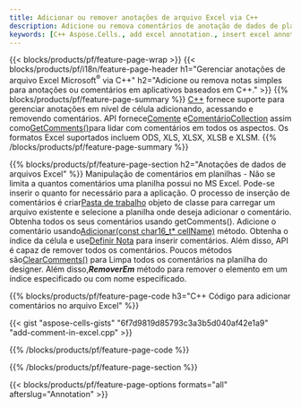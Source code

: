 ```yaml
---
title: Adicionar ou remover anotações de arquivo Excel via C++
description: Adicione ou remova comentários de anotação de dados de planilhas Excel e OpenOffice com a biblioteca C++.
keywords: [C++ Aspose.Cells., add excel annotation., insert excel annotation., access excel annotation., remove excel annotation., delete excel annotation., add annotation in excel., insert annotation in excel., access annotation in excel., remove annotation in excel., delete annotation in excel]
---
```

{{< blocks/products/pf/feature-page-wrap >}}
{{< blocks/products/pf/i18n/feature-page-header h1="Gerenciar anotações de arquivo Excel Microsoft<sup>&reg;</sup> via C++" h2="Adicione ou remova notas simples para anotações ou comentários em aplicativos baseados em C++." >}}
{{% blocks/products/pf/feature-page-summary %}}
[C++](/cells/pt/cpp/) fornece suporte para gerenciar anotações em nível de célula adicionando, acessando e removendo comentários. API fornece[Comente](https://reference.aspose.com/cells/cpp/aspose.cells/comment/) e[ComentárioCollection](https://reference.aspose.com/cells/cpp/aspose.cells/commentcollection/) assim como[GetComments()](https://reference.aspose.com/cells/cpp/aspose.cells/worksheet/getcomments/)para lidar com comentários em todos os aspectos. Os formatos Excel suportados incluem ODS, XLS, XLSX, XLSB e XLSM.
{{% /blocks/products/pf/feature-page-summary %}}

{{% blocks/products/pf/feature-page-section h2="Anotações de dados de arquivos Excel" %}}
 Manipulação de comentários em planilhas - Não se limita a quantos comentários uma planilha possui no MS Excel. Pode-se inserir o quanto for necessário para a aplicação. O processo de inserção de comentários é criar[Pasta de trabalho](https://reference.aspose.com/cells/cpp/aspose.cells/workbook/) objeto de classe para carregar um arquivo existente e selecione a planilha onde deseja adicionar o comentário. Obtenha todos os seus comentários usando getComments(). Adicione o comentário usando[Adicionar(const char16_t* cellName)](https://reference.aspose.com/cells/cpp/aspose.cells/commentcollection/add/) método. Obtenha o índice da célula e use[Definir Nota](https://reference.aspose.com/cells/cpp/aspose.cells/comment/setnote/) para inserir comentários. Além disso, API é capaz de remover todos os comentários. Poucos métodos são[ClearComments()](https://reference.aspose.com/cells/cpp/aspose.cells/worksheet/clearcomments/) para Limpa todos os comentários na planilha do designer. Além disso,***RemoverEm*** método para remover o elemento em um índice especificado ou com nome especificado.

{{% blocks/products/pf/feature-page-code h3="C++ Código para adicionar comentários no arquivo Excel" %}}

{{< gist "aspose-cells-gists" "6f7d9819d85793c3a3b5d040af42e1a9" "add-comment-in-excel.cpp" >}}

{{% /blocks/products/pf/feature-page-code %}}

{{% /blocks/products/pf/feature-page-section %}}

{{< blocks/products/pf/feature-page-options formats="all" afterslug="Annotation" >}}
